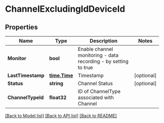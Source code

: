 # ChannelExcludingIdDeviceId

## Properties

Name | Type | Description | Notes
------------ | ------------- | ------------- | -------------
**Monitor** | **bool** | Enable channel monitoring - data recording - by setting to true | 
**LastTimestamp** | [**time.Time**](time.Time.md) | Timestamp | [optional] 
**Status** | **string** | Channel Status | [optional] 
**ChannelTypeId** | **float32** | ID of ChannelType associated with Channel | 

[[Back to Model list]](../README.md#documentation-for-models) [[Back to API list]](../README.md#documentation-for-api-endpoints) [[Back to README]](../README.md)


